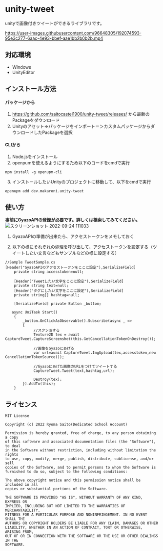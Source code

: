 # unity-tweet
unityで画像付きツイートができるライブラリです。   

https://user-images.githubusercontent.com/96648305/192074593-95e3c277-6aac-4e93-bbef-aae1bb2b0b2b.mp4  

## 対応環境
* WIndows
* UnityEditor  

## インストール方法

#### パッケージから
1. https://github.com/saitocastel1900/unity-tweet/releases/ から最新のPackageをダウンロード  
2. Unityのアセット=>パッケージをインポート＝＞カスタムパッケージからダウンロードしたPackageを選択

#### CLIから
1. Node.jsをインストール  
2. openpumを使えるようにするため以下のコードをcmdで実行


```
npm install -g openupm-cli
```
3. インストールしたいUnityのプロジェクトに移動して、以下をcmdで実行
```
openupm add dev.makaroni.unity-tweet
```

## 使い方
**事前にGyazoAPIの登録が必要です。詳しくは検索してみてください。**  
![スクリーンショット 2022-09-24 111033](https://user-images.githubusercontent.com/96648305/192075714-b03f288a-6565-493a-b45b-41bd4cf54dd8.png)  

1. GyazoAPIの準備が出来たら、アクセストークンをメモしておく

2. 以下の様にそれぞれの処理を呼び出して、アクセストークンを設定する（ツイートしたい文言などもサンプルなどの様に設定する）
```
//Sample TweetSample.cs
[Header("GyazoAPIのアクセストークンをここに設定"),SerializeField]
    private string accesstoken=null;
    
    [Header("Tweetしたい文字をここに設定"),SerializeField]
    private string text=null;
    [Header("タグにしたい文字をここに設定"),SerializeField]
    private string[] hashtag=null;

    [SerializeField] private Button _button;

   async UniTask Start()
    {
        _button.OnClickAsObservable().Subscribe(async _ =>
        {
             //スクショする
             Texture2D tex = await CaptureTweet.CaptureScreenshot(this.GetCancellationTokenOnDestroy());
             
             //画像をGyazoにあげる
             var url=await CaptureTweet.ImgUpload(tex,accesstoken,new CancellationTokenSource()); 
             
             //Gyazoにあげた画像のURLをつけてツイートする
             CaptureTweet.Tweet(text,hashtag,url);
             
             Destroy(tex);
        }).AddTo(this);
    }
```

## ライセンス

```
MIT License

Copyright (c) 2022 Ryoma Saito(Dedicated School Account)

Permission is hereby granted, free of charge, to any person obtaining a copy
of this software and associated documentation files (the "Software"), to deal
in the Software without restriction, including without limitation the rights
to use, copy, modify, merge, publish, distribute, sublicense, and/or sell
copies of the Software, and to permit persons to whom the Software is
furnished to do so, subject to the following conditions:

The above copyright notice and this permission notice shall be included in all
copies or substantial portions of the Software.

THE SOFTWARE IS PROVIDED "AS IS", WITHOUT WARRANTY OF ANY KIND, EXPRESS OR
IMPLIED, INCLUDING BUT NOT LIMITED TO THE WARRANTIES OF MERCHANTABILITY,
FITNESS FOR A PARTICULAR PURPOSE AND NONINFRINGEMENT. IN NO EVENT SHALL THE
AUTHORS OR COPYRIGHT HOLDERS BE LIABLE FOR ANY CLAIM, DAMAGES OR OTHER
LIABILITY, WHETHER IN AN ACTION OF CONTRACT, TORT OR OTHERWISE, ARISING FROM,
OUT OF OR IN CONNECTION WITH THE SOFTWARE OR THE USE OR OTHER DEALINGS IN THE
SOFTWARE.
```
